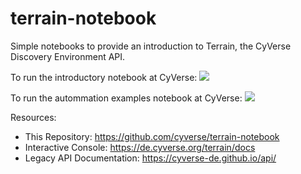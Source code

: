 # terrain-notebook

Simple notebooks to provide an introduction to Terrain, the CyVerse Discovery Environment API.

To run the introductory notebook at CyVerse: <a href="https://de.cyverse.org/de/?type=quick-launch&quick-launch-id=99ee60a8-5ab4-4a26-82f5-d6c7bac3818f&app-id=d61d9a26-e921-11e9-8fe0-008cfa5ae621" target="_blank"><img src="https://de.cyverse.org/Powered-By-CyVerse-blue.svg"></a>

To run the autommation examples notebook at CyVerse: <a href="https://de.cyverse.org/de/?type=quick-launch&quick-launch-id=d6867085-607a-455b-b889-995cbe17266f&app-id=d61d9a26-e921-11e9-8fe0-008cfa5ae621" target="_blank"><img src="https://de.cyverse.org/Powered-By-CyVerse-blue.svg"></a>

Resources:

- This Repository: https://github.com/cyverse/terrain-notebook
- Interactive Console: https://de.cyverse.org/terrain/docs
- Legacy API Documentation: https://cyverse-de.github.io/api/
